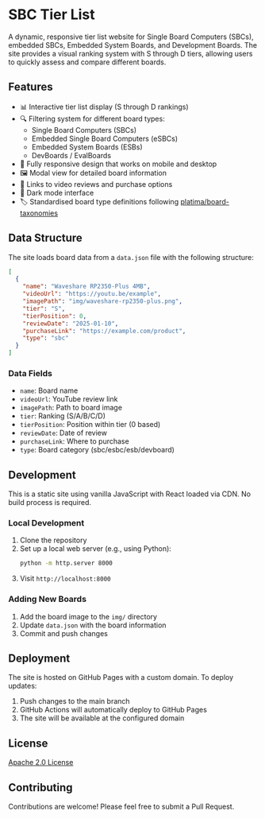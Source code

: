 # SBC Tier List

A dynamic, responsive tier list website for Single Board Computers (SBCs), embedded SBCs, Embedded System Boards, and Development Boards. The site provides a visual ranking system with S through D tiers, allowing users to quickly assess and compare different boards.

## Features

- 📊 Interactive tier list display (S through D rankings)
- 🔍 Filtering system for different board types:
  - Single Board Computers (SBCs)
  - Embedded Single Board Computers (eSBCs)
  - Embedded System Boards (ESBs)
  - DevBoards / EvalBoards
- 📱 Fully responsive design that works on mobile and desktop
- 🖼️ Modal view for detailed board information
- 🔗 Links to video reviews and purchase options
- 🌙 Dark mode interface
- 🏷️ Standardised board type definitions following [platima/board-taxonomies](https://github.com/platima/board-taxomomies)

## Data Structure

The site loads board data from a `data.json` file with the following structure:

```json
[
  {
    "name": "Waveshare RP2350-Plus 4MB",
    "videoUrl": "https://youtu.be/example",
    "imagePath": "img/waveshare-rp2350-plus.png",
    "tier": "S",
    "tierPosition": 0,
    "reviewDate": "2025-01-10",
    "purchaseLink": "https://example.com/product",
    "type": "sbc"
  }
]
```

### Data Fields

- `name`: Board name
- `videoUrl`: YouTube review link
- `imagePath`: Path to board image
- `tier`: Ranking (S/A/B/C/D)
- `tierPosition`: Position within tier (0 based)
- `reviewDate`: Date of review
- `purchaseLink`: Where to purchase
- `type`: Board category (sbc/esbc/esb/devboard)

## Development

This is a static site using vanilla JavaScript with React loaded via CDN. No build process is required.

### Local Development

1. Clone the repository
2. Set up a local web server (e.g., using Python):
   ```bash
   python -m http.server 8000
   ```
3. Visit `http://localhost:8000`

### Adding New Boards

1. Add the board image to the `img/` directory
2. Update `data.json` with the board information
3. Commit and push changes

## Deployment

The site is hosted on GitHub Pages with a custom domain. To deploy updates:

1. Push changes to the main branch
2. GitHub Actions will automatically deploy to GitHub Pages
3. The site will be available at the configured domain

## License

[Apache 2.0 License](LICENSE)

## Contributing

Contributions are welcome! Please feel free to submit a Pull Request.
